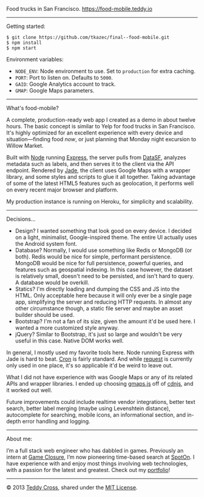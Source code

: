 Food trucks in San Francisco. https://food-mobile.teddy.io

---

Getting started:

	$ git clone https://github.com/tkazec/final--food-mobile.git
	$ npm install
	$ npm start

Environment variables:

* `NODE_ENV`: Node environment to use. Set to `production` for extra caching.
* `PORT`: Port to listen on. Defaults to `5000`.
* `GAID`: Google Analytics account to track.
* `GMAP`: Google Maps parameters.

---

What's food-mobile?

A complete, production-ready web app I created as a demo in about twelve hours. The basic concept is similar to Yelp for food trucks in San Francisco. It's highly optimized for an excellent experience with every device and situation—finding food *now*, or just planning that Monday night excursion to Willow Market.

Built with [Node](https://nodejs.org) running [Express](https://expressjs.com), the server pulls from [DataSF](https://data.sfgov.org/Permitting/Mobile-Food-Facility-Permit/rqzj-sfat), analyzes metadata such as labels, and then serves it to the client via the API endpoint. Rendered by [Jade](https://pugjs.org), the client uses Google Maps with a wrapper library, and some styles and scripts to glue it all together. Taking advantage of some of the latest HTML5 features such as geolocation, it performs well on every recent major browser and platform.

My production instance is running on Heroku, for simplicity and scalability.

---

Decisions...

* Design? I wanted something that look good on every device. I decided on a light, minimalist, Google-inspired theme. The entire UI actually uses the Android system font.
* Database? Normally, I would use something like Redis or MongoDB (or both). Redis would be nice for simple, performant persistence. MongoDB would be nice for full persistence, powerful queries, and features such as geospatial indexing. In this case however, the dataset is relatively small, doesn't need to be persisted, and isn't hard to query. A database would be overkill.
* Statics? I'm directly loading and dumping the CSS and JS into the HTML. Only acceptable here because it will only ever be a single page app, simplifying the server and reducing HTTP requests. In almost any other circumstance though, a static file server and maybe an asset builder should be used.
* Bootstrap? I'm not a fan of its size, given the amount it'd be used here. I wanted a more customized style anyway.
* jQuery? Similar to Bootstrap, it's just so large and wouldn't be very useful in this case. Native DOM works well.

In general, I mostly used my favorite tools here. Node running Express with Jade is hard to beat. [Cron](https://npmjs.org/package/cron) is fairly standard. And while [request](https://npmjs.org/package/request) is currently only used in one place, it's so applicable it'd be weird to leave out.

What I did not have experience with was Google Maps or any of its related APIs and wrapper libraries. I ended up choosing [gmaps.js](https://hpneo.github.io/gmaps/) off of [cdnjs](https://cdnjs.com), and it worked out well.

Future improvements could include realtime vendor integrations, better text search, better label merging (maybe using Levenshtein distance), autocomplete for searching, mobile icons, an informational section, and in-depth error handling and logging.

---

About me:

I’m a full stack web engineer who has dabbled in games. Previously an intern at [Game Closure](http://www.gameclosure.com), I’m now pioneering time-based search at [SpotOn](https://spoton.it). I have experience with and enjoy most things involving web technologies, with a passion for the latest and greatest. Check out my [portfolio](http://tkaz.ec/about.html)!

---

© 2013 [Teddy Cross](http://tkaz.ec), shared under the [MIT License](http://www.opensource.org/licenses/MIT).